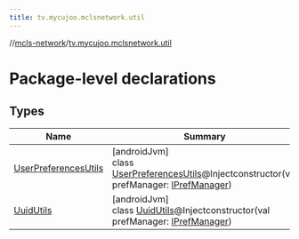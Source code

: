 ```yaml
---
title: tv.mycujoo.mclsnetwork.util
---
```

//[mcls-network](../../index.html)/[tv.mycujoo.mclsnetwork.util](index.html)



# Package-level declarations



## Types


| Name | Summary |
|---|---|
| [UserPreferencesUtils](-user-preferences-utils/index.html) | [androidJvm]<br>class [UserPreferencesUtils](-user-preferences-utils/index.html)@Injectconstructor(val prefManager: [IPrefManager](../tv.mycujoo.mclsnetwork.manager/-i-pref-manager/index.html)) |
| [UuidUtils](-uuid-utils/index.html) | [androidJvm]<br>class [UuidUtils](-uuid-utils/index.html)@Injectconstructor(val prefManager: [IPrefManager](../tv.mycujoo.mclsnetwork.manager/-i-pref-manager/index.html)) |

